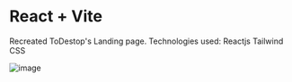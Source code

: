 # React + Vite

Recreated ToDestop's Landing page.
Technologies used:
Reactjs
Tailwind CSS

![image](https://github.com/user-attachments/assets/66092fb7-1b24-4a1b-bf76-9ff1e1ae6d37)
